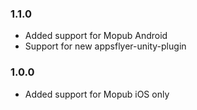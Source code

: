 ### 1.1.0
* Added support for Mopub Android
* Support for new appsflyer-unity-plugin

### 1.0.0
* Added support for Mopub iOS only
